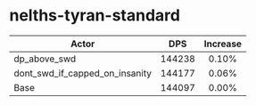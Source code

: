 # nelths-tyran-standard
| Actor | DPS | Increase |
|---|:---:|:---:|
|dp_above_swd|144238|0.10%|
|dont_swd_if_capped_on_insanity|144177|0.06%|
|Base|144097|0.00%|
